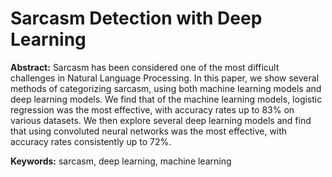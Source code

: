 # Sarcasm Detection with Deep Learning

**Abstract:**
Sarcasm has been considered one of the most difficult challenges in Natural Language
Processing. In this paper, we show several methods of categorizing sarcasm, using both machine
learning models and deep learning models. We find that of the machine learning models, logistic
regression was the most effective, with accuracy rates up to 83% on various datasets. We then
explore several deep learning models and find that using convoluted neural networks was the
most effective, with accuracy rates consistently up to 72%.

**Keywords:** sarcasm, deep learning, machine learning
